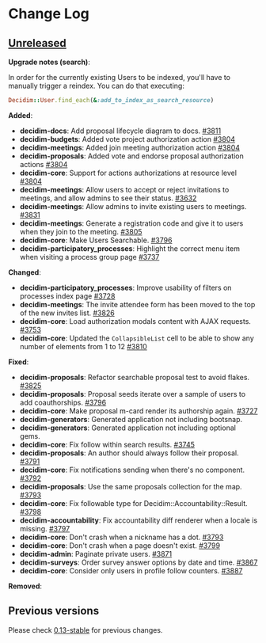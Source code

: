 # Change Log

## [Unreleased](https://github.com/decidim/decidim/tree/HEAD)

**Upgrade notes (search)**:

In order for the currently existing Users to be indexed, you'll have to manually trigger a reindex. You can do that executing:

```ruby
Decidim::User.find_each(&:add_to_index_as_search_resource)
```

**Added**:

- **decidim-docs**: Add proposal lifecycle diagram to docs. [\#3811](https://github.com/decidim/decidim/pull/3811)
- **decidim-budgets**: Added vote project authorization action [\#3804](https://github.com/decidim/decidim/pull/3804)
- **decidim-meetings**: Added join meeting authorization action [\#3804](https://github.com/decidim/decidim/pull/3804)
- **decidim-proposals**: Added vote and endorse proposal authorization actions [\#3804](https://github.com/decidim/decidim/pull/3804)
- **decidim-core**: Support for actions authorizations at resource level [\#3804](https://github.com/decidim/decidim/pull/3804)
- **decidim-meetings**: Allow users to accept or reject invitations to meetings, and allow admins to see their status. [\#3632](https://github.com/decidim/decidim/pull/3632)
- **decidim-meetings**: Allow admins to invite existing users to meetings. [\#3831](https://github.com/decidim/decidim/pull/3831)
- **decidim-meetings**: Generate a registration code and give it to users when they join to the meeting. [\#3805](https://github.com/decidim/decidim/pull/3805)
- **decidim-core**: Make Users Searchable. [\#3796](https://github.com/decidim/decidim/pull/3796)
- **decidim-participatory_processes**: Highlight the correct menu item when visiting a process group page [\#3737](https://github.com/decidim/decidim/pull/3737)

**Changed**:

- **decidim-participatory_processes**: Improve usability of filters on processes index page [\#3728](https://github.com/decidim/decidim/pull/3728)
- **decidim-meetings**: The invite attendee form has been moved to the top of the new invites list. [\#3826](https://github.com/decidim/decidim/pull/3826)
- **decidim-core**: Load authorization modals content with AJAX requests. [\#3753](https://github.com/decidim/decidim/pull/3753)
- **decidim-core**: Updated the `CollapsibleList` cell to be able to show any number of elements from 1 to 12 [\#3810](https://github.com/decidim/decidim/pull/3810)

**Fixed**:

- **decidim-proposals**: Refactor searchable proposal test to avoid flakes. [\#3825](https://github.com/decidim/decidim/pull/3825)
- **decidim-proposals**: Proposal seeds iterate over a sample of users to add coauthorships. [\#3796](https://github.com/decidim/decidim/pull/3796)
- **decidim-core**: Make proposal m-card render its authorship again. [\#3727](https://github.com/decidim/decidim/pull/3727)
- **decidim-generators**: Generated application not including bootsnap.
- **decidim-generators**: Generated application not including optional gems.
- **decidim-core**: Fix follow within search results. [\#3745](https://github.com/decidim/decidim/pull/3745)
- **decidim-proposals**: An author should always follow their proposal. [\#3791](https://github.com/decidim/decidim/pull/3791)
- **decidim-core**: Fix notifications sending when there's no component. [\#3792](https://github.com/decidim/decidim/pull/3792)
- **decidim-proposals**: Use the same proposals collection for the map. [\#3793](https://github.com/decidim/decidim/pull/3793)
- **decidim-core**: Fix followable type for Decidim::Accountability::Result. [\#3798](https://github.com/decidim/decidim/pull/3798)
- **decidim-accountability**: Fix accountability diff renderer when a locale is missing. [\#3797](https://github.com/decidim/decidim/pull/3797)
- **decidim-core**: Don't crash when a nickname has a dot. [\#3793](https://github.com/decidim/decidim/pull/3793)
- **decidim-core**: Don't crash when a page doesn't exist. [\#3799](https://github.com/decidim/decidim/pull/3799)
- **decidim-admin**: Paginate private users. [\#3871](https://github.com/decidim/decidim/pull/3871)
- **decidim-surveys**: Order survey answer options by date and time. [#3867](https://github.com/decidim/decidim/pull/3867)
- **decidim-core**: Consider only users in profile follow counters. [\#3887](https://github.com/decidim/decidim/pull/3887)

**Removed**:

## Previous versions

Please check [0.13-stable](https://github.com/decidim/decidim/blob/0.13-stable/CHANGELOG.md) for previous changes.
